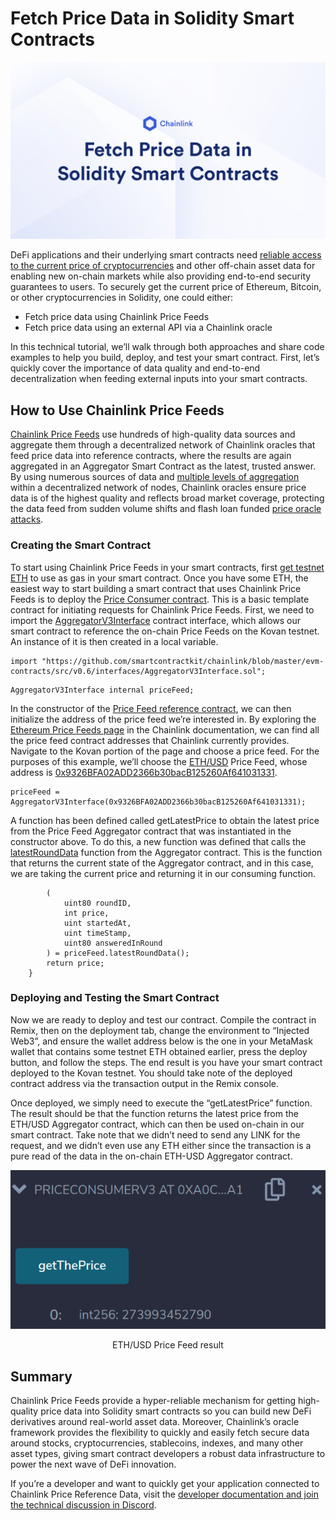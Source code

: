 # Fetch Price Data in Solidity Smart Contracts

<p align="center">
  <img src="./images/banner.png" />
</p>

DeFi applications and their underlying smart contracts need <a href="https://blog.chain.link/fetch-current-crypto-price-data-solidity/">reliable access to the current price of cryptocurrencies</a> and other off-chain asset data for enabling new on-chain markets while also providing end-to-end security guarantees to users. To securely get the current price of Ethereum, Bitcoin, or other cryptocurrencies in Solidity, one could either:

<ul>
  <li>Fetch price data using Chainlink Price Feeds</li>
  <li>Fetch price data using an external API via a Chainlink oracle</li>
</ul>

In this technical tutorial, we’ll walk through both approaches and share code examples to help you build, deploy, and test your smart contract. First, let’s quickly cover the importance of data quality and end-to-end decentralization when feeding external inputs into your smart contracts.

## How to Use Chainlink Price Feeds
<a href="https://data.chain.link/">Chainlink Price Feeds</a> use hundreds of high-quality data sources and aggregate them through a decentralized network of Chainlink oracles that feed price data into reference contracts, where the results are again aggregated in an Aggregator Smart Contract as the latest, trusted answer. By using numerous sources of data and <a href="https://blog.chain.link/levels-of-data-aggregation-in-chainlink-price-feeds/">multiple levels of aggregation</a> within a decentralized network of nodes, Chainlink oracles ensure price data is of the highest quality and reflects broad market coverage, protecting the data feed from sudden volume shifts and flash loan funded <a href="https://blog.chain.link/flash-loans-and-the-importance-of-tamper-proof-oracles/">price oracle attacks</a>.

### Creating the Smart Contract
To start using Chainlink Price Feeds in your smart contracts, first <a href="https://app.mycrypto.com/faucet">get testnet ETH</a> to use as gas in your smart contract. Once you have some ETH, the easiest way to start building a smart contract that uses Chainlink Price Feeds is to deploy the <a href="https://remix.ethereum.org/#version=soljson-v0.6.7+commit.b8d736ae.js&optimize=false&evmVersion=null&gist=0c5928a00094810d2ba01fd8d1083581">Price Consumer contract</a>. This is a basic template contract for initiating requests for Chainlink Price Feeds. First, we need to import the <a href="https://github.com/smartcontractkit/chainlink/blob/master/evm-contracts/src/v0.6/interfaces/AggregatorV3Interface.sol">AggregatorV3Interface</a> contract interface, which allows our smart contract to reference the on-chain Price Feeds on the Kovan testnet. An instance of it is then created in a local variable.

```
import "https://github.com/smartcontractkit/chainlink/blob/master/evm-contracts/src/v0.6/interfaces/AggregatorV3Interface.sol";
```

```
AggregatorV3Interface internal priceFeed;
```

In the constructor of the <a href="https://docs.chain.link/docs/ethereum-addresses">Price Feed reference contract</a>, we can then initialize the address of the price feed we’re interested in. By exploring the <a href="https://docs.chain.link/docs/ethereum-addresses">Ethereum Price Feeds page</a> in the Chainlink documentation, we can find all the price feed contract addresses that Chainlink currently provides. Navigate to the Kovan portion of the page and choose a price feed. For the purposes of this example, we’ll choose the <a href="https://data.chain.link/eth-usd">ETH/USD</a> Price Feed, whose address is <a href="https://kovan.etherscan.io/address/0x9326BFA02ADD2366b30bacB125260Af641031331">0x9326BFA02ADD2366b30bacB125260Af641031331</a>.

```
priceFeed = AggregatorV3Interface(0x9326BFA02ADD2366b30bacB125260Af641031331);
```

A function has been defined called getLatestPrice to obtain the latest price from the Price Feed Aggregator contract that was instantiated in the constructor above. To do this, a new function was defined that calls the <a href="https://docs.chain.link/docs/price-feeds-api-reference#latestrounddata">latestRoundData</a> function from the Aggregator contract. This is the function that returns the current state of the Aggregator contract, and in this case, we are taking the current price and returning it in our consuming function.

```   function getLatestPrice() public view returns (int) {
        (
            uint80 roundID, 
            int price,
            uint startedAt,
            uint timeStamp,
            uint80 answeredInRound
        ) = priceFeed.latestRoundData();
        return price;
    }
```
### Deploying and Testing the Smart Contract
Now we are ready to deploy and test our contract. Compile the contract in Remix, then on the deployment tab, change the environment to “Injected Web3”, and ensure the wallet address below is the one in your MetaMask wallet that contains some testnet ETH obtained earlier, press the deploy button, and follow the steps. The end result is you have your smart contract deployed to the Kovan testnet. You should take note of the deployed contract address via the transaction output in the Remix console. 

Once deployed, we simply need to execute the “getLatestPrice” function. The result should be that the function returns the latest price from the ETH/USD Aggregator contract, which can then be used on-chain in our smart contract. Take note that we didn’t need to send any LINK for the request, and we didn’t even use any ETH either since the transaction is a pure read of the data in the on-chain ETH-USD Aggregator contract.

<p align="center">
  <img src="./images/eth-usd.png" />
</p>

<p align="center">
ETH/USD Price Feed result
</p>

## Summary
Chainlink Price Feeds provide a hyper-reliable mechanism for getting high-quality price data into Solidity smart contracts so you can build new DeFi derivatives around real-world asset data. Moreover, Chainlink’s oracle framework provides the flexibility to quickly and easily fetch secure data around stocks, cryptocurrencies, stablecoins, indexes, and many other asset types, giving smart contract developers a robust data infrastructure to power the next wave of DeFi innovation.


If you’re a developer and want to quickly get your application connected to Chainlink Price Reference Data, visit the <a href="https://docs.chain.link/">developer documentation and join the technical discussion in <a href="https://discordapp.com/invite/aSK4zew">Discord</a>.


 
